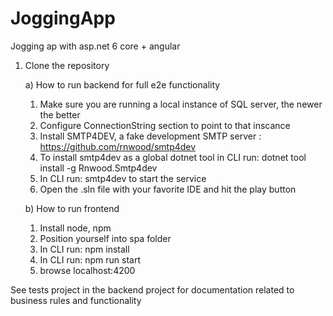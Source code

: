 # JoggingApp
Jogging ap with asp.net 6 core + angular 

1) Clone the repository

   a) How to run backend for full e2e functionality
    
     1) Make sure you are running a local instance of SQL server, the newer the better
     2) Configure ConnectionString section to point to that inscance
     3) Install SMTP4DEV, a fake development SMTP server : https://github.com/rnwood/smtp4dev
     4) To install smtp4dev as a global dotnet tool in CLI run: dotnet tool install -g Rnwood.Smtp4dev
     5) In CLI run: smtp4dev to start the service
     6) Open the .sln file with your favorite IDE and hit the play button
     
   b) How to run frontend
    1) Install node, npm
    2) Position yourself into spa folder
    3) In CLI run: npm install
    4) In CLI run: npm run start
    5) browse localhost:4200

See tests project in the backend project for documentation related to business rules and functionality
